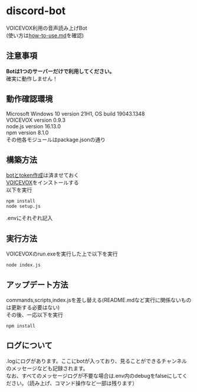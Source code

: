 # discord-bot
VOICEVOX利用の音声読み上げBot  
(使い方は[how-to-use.md](https://github.com/aya-0p/discord-bot/blob/main/How-to-use.md)を確認)
## 注意事項
**Botは1つのサーバーだけで利用してください。**  
確実に動作しません！

## 動作確認環境
Microsoft Windows 10 version 21H1, OS build 19043.1348  
VOICEVOX version 0.9.3  
node.js version 16.13.0  
npm version 8.1.0  
その他各モジュールはpackage.jsonの通り  

## 構築方法
[botとtoken作成](https://discord.com/developers/)は済ませておく  
[VOICEVOX](https://voicevox.hiroshiba.jp)をインストールする  
以下を実行
```
npm install
node setup.js
```
.envにそれぞれ記入  

## 実行方法
VOICEVOXのrun.exeを実行した上で以下を実行
```
node index.js
```  

## アップデート方法
commands,scripts,index.jsを差し替える(README.mdなど実行に関係ないものは更新する必要はない)  
その後、一応以下を実行
```
npm install
```

## ログについて
.logにログがあります。ここにbotが入っており、見ることができるチャンネルのメッセージなども記録されます。  
なお、すべてのメッセージログが不要な場合は.env内のdebugをfalseにしてください。（読み上げ、コマンド操作など一部は残ります）
